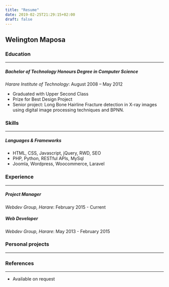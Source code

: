 ```yaml
---
title: "Resume"
date: 2019-02-25T21:29:15+02:00
draft: false
---
```


## Welington Maposa

### Education
---
##### Bachelor of Technology Honours Degree in Computer Science
*Harare Institute of Technology*: August 2008 – May 2012

- Graduated with Upper Second Class
- Prize for Best Design Project
- Senior project: Long Bone Hairline Fracture detection in X-ray images using digital image processing techniques and BPNN.

### Skills
---
##### Languages & Frameworks

- HTML, CSS, Javascript, jQuery, RWD, SEO
- PHP, Python, RESTful APIs, MySql
- Joomla, Wordpress, Woocommerce, Laravel

### Experience
---
##### Project Manager 
*Webdev Group, Harare*: February 2015 - Current


##### Web Developer
*Webdev Group, Harare*: May 2013 - February 2015


### Personal projects
---


### References
---
- Available on request